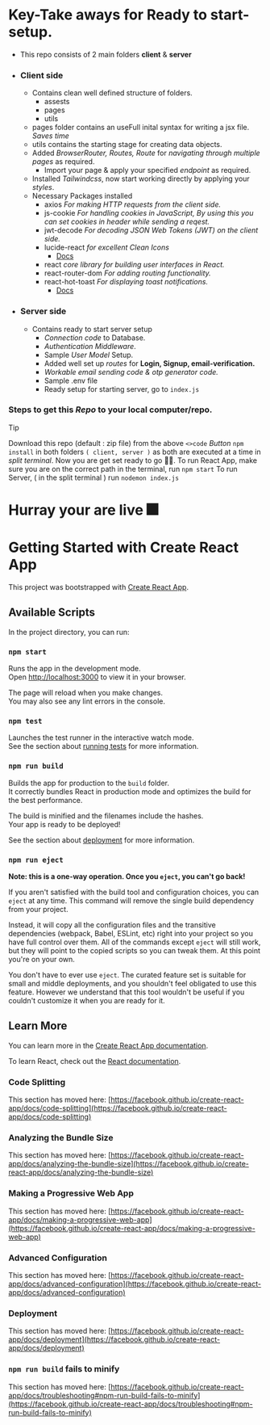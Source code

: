# Key-Take aways for Ready to start-setup.

- This repo consists of 2 main folders **client** & **server**
- ### Client side
    - Contains clean well defined structure of folders.
        - assests
        - pages
        - utils
    - pages folder contains an useFull inital syntax for writing a jsx file. _Saves time_
    - utils contains the starting stage for creating data objects.
    - Added _BrowserRouter, Routes, Route_ for _navigating through multiple pages_ as required.
        - Import your page & apply your specified _endpoint_ as required.
    - Installed _Tailwindcss_, now start working directly by applying your _styles_. 
    - Necessary Packages installed
        - axios _For making HTTP requests from the client side._
        - js-cookie _For handling cookies in JavaScript, By using this you can set cookies in header while sending a reqest._
        - jwt-decode _For decoding JSON Web Tokens (JWT) on the client side._
        - lucide-react _for excellent Clean Icons_ 
            - [Docs](https://lucide.dev/icons/)
        - react _core library for building user interfaces in React._
        - react-router-dom _For adding routing functionality._
        - react-hot-toast _For displaying toast notifications._
            - [Docs](https://react-hot-toast.com/)
- ### Server side
    - Contains ready to start server setup
        - _Connection code_ to Database.
        - _Authentication Middleware_.
        - Sample _User Model_ Setup.
        - Added well set up _routes_ for **Login, Signup, email-verification.**
        - _Workable email sending code & otp generator code._
        - Sample .env file
        - Ready setup for starting server, go to `index.js`


### Steps to get this _Repo_ to your local computer/repo.
> [!TIP]
> Download this repo (default :  zip file) from the above `<>code` _Button_
> `npm install` in both folders `( client, server )` as both are executed at a time in _split terminal_.
> Now you are get set ready to go 🧑‍💻. 
> To run React App, make sure you are on the correct path in the terminal, run `npm start`
> To run Server, ( in the split terminal ) run `nodemon index.js`

# Hurray your are live 🎆

# Getting Started with Create React App

This project was bootstrapped with [Create React App](https://github.com/facebook/create-react-app).

## Available Scripts

In the project directory, you can run:

### `npm start`

Runs the app in the development mode.\
Open [http://localhost:3000](http://localhost:3000) to view it in your browser.

The page will reload when you make changes.\
You may also see any lint errors in the console.

### `npm test`

Launches the test runner in the interactive watch mode.\
See the section about [running tests](https://facebook.github.io/create-react-app/docs/running-tests) for more information.

### `npm run build`

Builds the app for production to the `build` folder.\
It correctly bundles React in production mode and optimizes the build for the best performance.

The build is minified and the filenames include the hashes.\
Your app is ready to be deployed!

See the section about [deployment](https://facebook.github.io/create-react-app/docs/deployment) for more information.

### `npm run eject`

**Note: this is a one-way operation. Once you `eject`, you can't go back!**

If you aren't satisfied with the build tool and configuration choices, you can `eject` at any time. This command will remove the single build dependency from your project.

Instead, it will copy all the configuration files and the transitive dependencies (webpack, Babel, ESLint, etc) right into your project so you have full control over them. All of the commands except `eject` will still work, but they will point to the copied scripts so you can tweak them. At this point you're on your own.

You don't have to ever use `eject`. The curated feature set is suitable for small and middle deployments, and you shouldn't feel obligated to use this feature. However we understand that this tool wouldn't be useful if you couldn't customize it when you are ready for it.

## Learn More

You can learn more in the [Create React App documentation](https://facebook.github.io/create-react-app/docs/getting-started).

To learn React, check out the [React documentation](https://reactjs.org/).

### Code Splitting

This section has moved here: [https://facebook.github.io/create-react-app/docs/code-splitting](https://facebook.github.io/create-react-app/docs/code-splitting)

### Analyzing the Bundle Size

This section has moved here: [https://facebook.github.io/create-react-app/docs/analyzing-the-bundle-size](https://facebook.github.io/create-react-app/docs/analyzing-the-bundle-size)

### Making a Progressive Web App

This section has moved here: [https://facebook.github.io/create-react-app/docs/making-a-progressive-web-app](https://facebook.github.io/create-react-app/docs/making-a-progressive-web-app)

### Advanced Configuration

This section has moved here: [https://facebook.github.io/create-react-app/docs/advanced-configuration](https://facebook.github.io/create-react-app/docs/advanced-configuration)

### Deployment

This section has moved here: [https://facebook.github.io/create-react-app/docs/deployment](https://facebook.github.io/create-react-app/docs/deployment)

### `npm run build` fails to minify

This section has moved here: [https://facebook.github.io/create-react-app/docs/troubleshooting#npm-run-build-fails-to-minify](https://facebook.github.io/create-react-app/docs/troubleshooting#npm-run-build-fails-to-minify)
